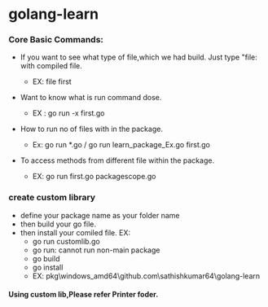 # golang-learn

### Core Basic Commands:

- If you want to see what type of file,which we had build. Just type "file: with compiled file.

    -  EX: file first

- Want to know what is run command dose. 

    - EX : go run -x first.go

- How to run no of files with in the package.

    - Ex: go run *.go / go run learn_package_Ex.go first.go

- To access methods from different file within the package.
    - EX: go run first.go packagescope.go

### create custom library 
 - define your package name as your folder name
 - then build your go file.
 - then install your comiled file.
    EX: 
    -    go run customlib.go
    -    go run: cannot run non-main package
    -    go build
    -    go install
    -    EX: pkg\windows_amd64\github.com\sathishkumar64\golang-learn   
#### Using custom lib,Please refer Printer foder.